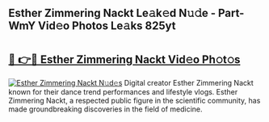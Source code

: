 ## Esther Zimmering Nackt Le𝚊k𝚎d N𝚞𝚍e - Part-WmY Vid𝚎o Photos Le𝚊ks 825yt

# <h2><a href="http://fb19psc.evod.top/?m=Esther+Zimmering+Nackt">🔗 👉🔴 Esther Zimmering Nackt Vid𝚎o Ph𝚘t𝚘s</a></h2>

[![Esther Zimmering Nackt N𝚞d𝚎s](https://i.imgur.com/8V9OHl7.gif)](http://fb19psc.evod.top/?m=Esther+Zimmering+Nackt)
Digital creator Esther Zimmering Nackt known for their dance trend performances and lifestyle vlogs. Esther Zimmering Nackt, a respected public figure in the scientific community, has made groundbreaking discoveries in the field of medicine. 
